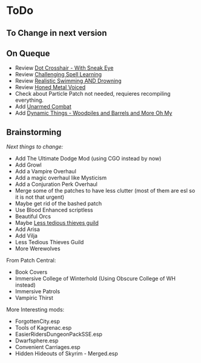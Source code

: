 # ToDo

## To Change in next version

## On Queque

- Review [Dot Crosshair - With Sneak Eye](https://www.nexusmods.com/skyrimspecialedition/mods/28119)
- Review [Challenging Spell Learning](https://www.nexusmods.com/skyrimspecialedition/mods/20521)
- Review [Realistic Swimming AND Drowning](https://www.nexusmods.com/skyrimspecialedition/mods/26735)
- Review [Honed Metal Voiced](https://www.nexusmods.com/skyrimspecialedition/mods/34393)
- Check about Particle Patch not needed, requieres recompiling everything.
- Add [Unarmed Combat](https://www.nexusmods.com/skyrim/mods/75779)
- Add [Dynamic Things - Woodpiles and Barrels and More Oh My](https://www.nexusmods.com/skyrimspecialedition/mods/19520)

## Brainstorming

*Next things to change:*

- Add The Ultimate Dodge Mod (using CGO instead by now)
- Add Growl
- Add a Vampire Overhaul
- Add a magic overhaul like Mysticism
- Add a Conjuration Perk Overhaul
- Merge some of the patches to have less clutter (most of them are esl so it is not that urgent)
- Maybe get rid of the bashed patch
- Use Blood Enhanced scriptless
- Beautiful Orcs
- Maybe [Less tedious thieves guild](https://www.nexusmods.com/skyrimspecialedition/mods/6581)
- Add Arisa
- Add Vilja
- Less Tedious Thieves Guild
- More Werewolves

From Patch Central:

- Book Covers
- Immersive College of Winterhold (Using Obscure College of WH  instead)
- Immersive Patrols
- Vampiric Thirst

More Interesting mods:

- ForgottenCity.esp
- Tools of Kagrenac.esp
- EasierRidersDungeonPackSSE.esp
- Dwarfsphere.esp
- Convenient Carriages.esp
- Hidden Hideouts of Skyrim - Merged.esp
